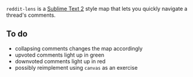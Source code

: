 `reddit-lens` is a [Sublime Text 2](http://www.sublimetext.com/2) style map that
lets you quickly navigate a thread's comments.

## To do
* collapsing comments changes the map accordingly
* upvoted comments light up in green
* downvoted comments light up in red
* possibly reimplement using `canvas` as an exercise
